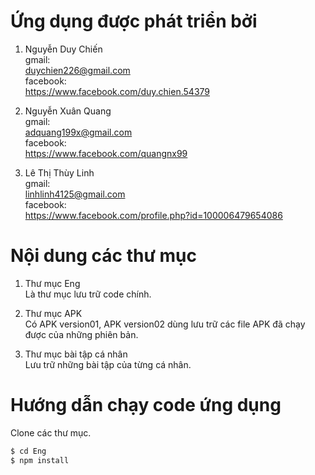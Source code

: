 # Ứng dụng được phát triển bởi
1. Nguyễn Duy Chiến\
gmail: \
duychien226@gmail.com\
facebook:\
https://www.facebook.com/duy.chien.54379

2. Nguyễn Xuân Quang\
gmail: \
adquang199x@gmail.com\
facebook:\
https://www.facebook.com/quangnx99

3. Lê Thị Thùy Linh\
gmail:\
linhlinh4125@gmail.com\
facebook:\
https://www.facebook.com/profile.php?id=100006479654086

# Nội dung các thư mục
1. Thư mục Eng\
Là thư mục lưu trữ code chính. 

2. Thư mục APK \
Có APK version01, APK version02 dùng lưu trữ các file APK đã chạy được của những phiên bản.

3. Thư mục bài tập cá nhân \
Lưu trữ những bài tập của từng cá nhân. 


# Hướng dẫn chạy code ứng dụng
Clone các thư mục. 
```sh
$ cd Eng
$ npm install
```
